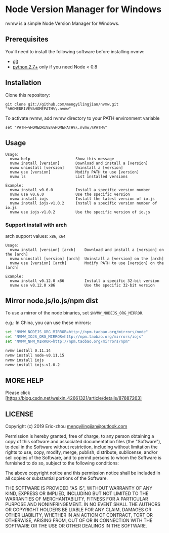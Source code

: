 Node Version Manager for Windows
================================
nvmw is a simple Node Version Manager for Windows.

Prerequisites
-------------

You'll need to install the following software before installing nvmw:

- [git](http://code.google.com/p/msysgit/ "msysgit")
- [python 2.7+](http://python.org/download/) only if you need Node < 0.8

Installation
------------

Clone this repository:

    git clone git://github.com/mengyilingjian/nvmw.git "%HOMEDRIVE%%HOMEPATH%\.nvmw"

To activate nvmw, add nvmw directory to your PATH environment variable

    set "PATH=%HOMEDRIVE%%HOMEPATH%\.nvmw;%PATH%"

Usage
-----

    Usage:
      nvmw help                    Show this message
      nvmw install [version]       Download and install a [version]
      nvmw uninstall [version]     Uninstall a [version]
      nvmw use [version]           Modify PATH to use [version]
      nvmw ls                      List installed versions

    Example:
      nvmw install v0.6.0          Install a specific version number
      nvmw use v0.6.0              Use the specific version
      nvmw install iojs            Install the latest version of io.js
      nvmw install iojs-v1.0.2     Install a specific version number of io.js
      nvmw use iojs-v1.0.2         Use the specific version of io.js

### Support install with arch

arch support values: `x86`, `x64`

    Usage:
      nvmw install [version] [arch]    Download and install a [version] on the [arch]
      nvmw uninstall [version] [arch]  Uninstall a [version] on the [arch]
      nvmw use [version] [arch]        Modify PATH to use [version] on the [arch]

    Example:
      nvmw install v0.12.0 x86         Install a specific 32-bit version
      nvmw use v0.12.0 x86             Use the specific 32-bit version

Mirror node.js/io.js/npm dist
------------------

To use a mirror of the node binaries, set `$NVMW_NODEJS_ORG_MIRROR`.

e.g.: In China, you can use these mirrors:

```bash
set "NVMW_NODEJS_ORG_MIRROR=http://npm.taobao.org/mirrors/node"
set "NVMW_IOJS_ORG_MIRROR=http://npm.taobao.org/mirrors/iojs"
set "NVMW_NPM_MIRROR=http://npm.taobao.org/mirrors/npm"

nvmw install 0.11.14
nvmw install node-v0.11.15
nvmw install iojs
nvmw install iojs-v1.0.2
```

MORE HELP
---
Please click [https://blog.csdn.net/weixin_42661321/article/details/87887263]

LICENSE
-------

Copyright (c) 2019 Eric-zhou <mengyilingjian@outlook.com>

Permission is hereby granted, free of charge, to any person obtaining a copy of this software and associated documentation files (the "Software"), to deal in the Software without restriction, including without limitation the rights to use, copy, modify, merge, publish, distribute, sublicense, and/or sell copies of the Software, and to permit persons to whom the Software is furnished to do so, subject to the following conditions:

The above copyright notice and this permission notice shall be included in all copies or substantial portions of the Software.

THE SOFTWARE IS PROVIDED "AS IS", WITHOUT WARRANTY OF ANY KIND, EXPRESS OR IMPLIED, INCLUDING BUT NOT LIMITED TO THE WARRANTIES OF MERCHANTABILITY, FITNESS FOR A PARTICULAR PURPOSE AND NONINFRINGEMENT. IN NO EVENT SHALL THE AUTHORS OR COPYRIGHT HOLDERS BE LIABLE FOR ANY CLAIM, DAMAGES OR OTHER LIABILITY, WHETHER IN AN ACTION OF CONTRACT, TORT OR OTHERWISE, ARISING FROM, OUT OF OR IN CONNECTION WITH THE SOFTWARE OR THE USE OR OTHER DEALINGS IN THE SOFTWARE.
